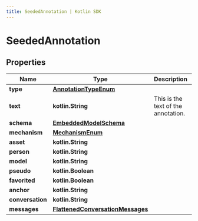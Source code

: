 ```yaml
---
title: SeededAnnotation | Kotlin SDK
---
```



# SeededAnnotation

## Properties
Name | Type | Description | Notes
------------ | ------------- | ------------- | -------------
**type** | [**AnnotationTypeEnum**](AnnotationTypeEnum) |  | 
**text** | **kotlin.String** | This is the text of the annotation. | 
**schema** | [**EmbeddedModelSchema**](EmbeddedModelSchema) |  |  [optional]
**mechanism** | [**MechanismEnum**](MechanismEnum) |  |  [optional]
**asset** | **kotlin.String** |  |  [optional]
**person** | **kotlin.String** |  |  [optional]
**model** | **kotlin.String** |  |  [optional]
**pseudo** | **kotlin.Boolean** |  |  [optional]
**favorited** | **kotlin.Boolean** |  |  [optional]
**anchor** | **kotlin.String** |  |  [optional]
**conversation** | **kotlin.String** |  |  [optional]
**messages** | [**FlattenedConversationMessages**](FlattenedConversationMessages) |  |  [optional]




